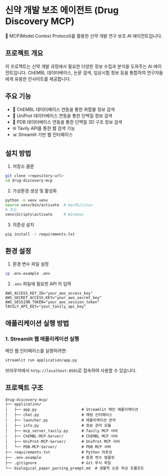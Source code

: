 # 신약 개발 보조 에이전트 (Drug Discovery MCP)

💊 MCP(Model Context Protocol)를 활용한 신약 개발 연구 보조 AI 에이전트입니다.

## 프로젝트 개요

이 프로젝트는 신약 개발 과정에서 필요한 다양한 정보 수집과 분석을 도와주는 AI 에이전트입니다. ChEMBL 데이터베이스, 논문 검색, 임상시험 정보 등을 통합하여 연구자들에게 유용한 인사이트를 제공합니다.

## 주요 기능

- 🔬 ChEMBL 데이터베이스 연동을 통한 화합물 정보 검색
- 🧪 UniProt 데이터베이스 연동을 통한 단백질 정보 검색
- 🔬 PDB 데이터베이스 연동을 통한 단백질 3D 구조 정보 검색
- 🌐 Tavily API를 통한 웹 검색 기능
- 📊 Streamlit 기반 웹 인터페이스


## 설치 방법

1. 저장소 클론
```bash
git clone <repository-url>
cd drug-discovery-mcp
```

2. 가상환경 생성 및 활성화
```bash
python -m venv venv
source venv/bin/activate  # macOS/Linux
# 또는
venv\Scripts\activate     # Windows
```

3. 의존성 설치
```bash
pip install -r requirements.txt
```

## 환경 설정

1. 환경 변수 파일 설정
```bash
cp .env.example .env
```

2. `.env` 파일에 필요한 API 키 입력
```
AWS_ACCESS_KEY_ID="your_aws_access_key"
AWS_SECRET_ACCESS_KEY="your_aws_secret_key"
AWS_SESSION_TOKEN="your_aws_session_token"
TAVILY_API_KEY="your_tavily_api_key"
```

## 애플리케이션 실행 방법

### 1. Streamlit 웹 애플리케이션 실행

메인 웹 인터페이스를 실행하려면:

```bash
streamlit run application/app.py
```

브라우저에서 `http://localhost:8501`로 접속하여 사용할 수 있습니다.


## 프로젝트 구조

```
drug-discovery-mcp/
├── application/
│   ├── app.py                    # Streamlit 메인 애플리케이션
│   ├── chat.py                   # 채팅 인터페이스
│   ├── launcher.py               # 애플리케이션 런처
│   ├── info.py                   # 정보 관리 모듈
│   ├── mcp_server_tavily.py      # Tavily MCP 서버
│   ├── ChEMBL-MCP-Server/        # ChEMBL MCP 서버
│   ├── UniProt-MCP-Server/       # UniProt MCP 서버
│   └── PDB-MCP-Server/           # PDB MCP 서버
├── requirements.txt              # Python 의존성
├── .env.example                  # 환경 변수 템플릿
├── .gitignore                    # Git 무시 파일
└── biological_paper_parsing_prompt.md  # 생물학 논문 파싱 프롬프트
```
